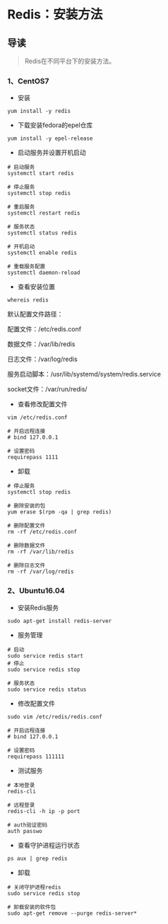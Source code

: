 # Redis：安装方法

## 导读

> Redis在不同平台下的安装方法。

### 1、CentOS7

- 安装

```shell
yum install -y redis
```

- 下载安装fedora的epel仓库

```shell
yum install -y epel-release
```

- 启动服务并设置开机启动

```shell
# 启动服务
systemctl start redis

# 停止服务
systemctl stop redis

# 重启服务
systemctl restart redis

# 服务状态
systemctl status redis

# 开机启动
systemctl enable redis

# 重载服务配置
systemctl daemon-reload
```

- 查看安装位置

```shell
whereis redis
```

默认配置文件路径：

配置文件：/etc/redis.conf

数据文件：/var/lib/redis

日志文件：/var/log/redis

服务启动脚本：/usr/lib/systemd/system/redis.service

socket文件：/var/run/redis/

- 查看修改配置文件

```shell
vim /etc/redis.conf

# 开启远程连接
# bind 127.0.0.1

# 设置密码
requirepass 1111
```

- 卸载

```shell
# 停止服务
systemctl stop redis

# 删除安装的包
yum erase $(rpm -qa | grep redis)

# 删除配置文件
rm -rf /etc/redis.conf

# 删除数据文件
rm -rf /var/lib/redis

# 删除日志文件
rm -rf /var/log/redis
```

### 2、Ubuntu16.04

- 安装Redis服务

```shell
sudo apt-get install redis-server
```

- 服务管理

```shell
# 启动
sudo service redis start
# 停止
sudo service redis stop

# 服务状态
sudo service redis status
```

- 修改配置文件

```shell
sudo vim /etc/redis/redis.conf

# 开启远程连接
# bind 127.0.0.1

# 设置密码
requirepass 111111
```

- 测试服务

```shell
# 本地登录
redis-cli

# 远程登录
redis-cli -h ip -p port

# auth验证密码
auth passwo
```

- 查看守护进程运行状态

```shell
ps aux | grep redis
```

- 卸载

```shell
# 关闭守护进程redis
sudo service redis stop

# 卸载安装的软件包
sudo apt-get remove --purge redis-server*
```
